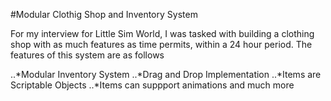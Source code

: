 #Modular Clothig Shop and Inventory System

For my interview for Little Sim World, I was tasked with building a clothing shop with as much features as time permits, within a 24 hour period. The features of this system are as follows

..*Modular Inventory System
..*Drag and Drop Implementation
..*Items are Scriptable Objects
..*Items can suppport animations
 and much more
